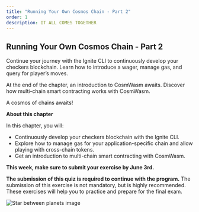 ```yaml
---
title: "Running Your Own Cosmos Chain - Part 2"
order: 1
description: IT ALL COMES TOGETHER
---
```


## Running Your Own Cosmos Chain - Part 2

Continue your journey with the Ignite CLI to continuously develop your checkers blockchain. Learn how to introduce a wager, manage gas, and query for player’s moves.

At the end of the chapter, an introduction to CosmWasm awaits. Discover how multi-chain smart contracting works with CosmWasm.

A cosmos of chains awaits!



<HighlightBox type="learning">

**About this chapter**

In this chapter, you will:

* Continuously develop your checkers blockchain with the Ignite CLI.
* Explore how to manage gas for your application-specific chain and allow playing with cross-chain tokens.
* Get an introduction to multi-chain smart contracting with CosmWasm.

</HighlightBox>

**This week, make sure to submit your exercise by June 3rd.**

**The submission of this quiz is required to continue with the program.** The submission of this exercise is not mandatory, but is highly recommended. These exercises will help you to practice and prepare for the final exam.



![Star between planets image](/cosmos_dev_portal_module-04-lp.png)
